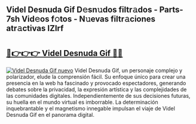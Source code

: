 ## Videl Desnuda Gif D𝚎sn𝚞dos filtr𝚊dos - Parts-7sh Vid𝚎os f𝚘tos - N𝚞evas filtr𝚊ciones atr𝚊ctivas IZIrf

# <h2><a href="http://mb9wrjw.tromn.icu/?c=Videl+Desnuda+Gif">🔗👉👉👉 Videl Desnuda Gif 🔗🔗</a></h2>

[![Videl Desnuda Gif nuevo](https://i.imgur.com/pEAQMta.gif)](http://mb9wrjw.tromn.icu/?c=Videl+Desnuda+Gif)
Videl Desnuda Gif, un personaje complejo y polarizador, elude la comprensión fácil. Su enfoque único para crear una presencia en la web ha fascinado y provocado espectadores, generando debates sobre la privacidad, la expresión artística y las complejidades de las comunidades digitales. Independientemente de sus decisiones futuras, su huella en el mundo virtual es imborrable. La determinación inquebrantable y el magnetismo innegable impulsan el viaje de Videl Desnuda Gif en el panorama digital.
